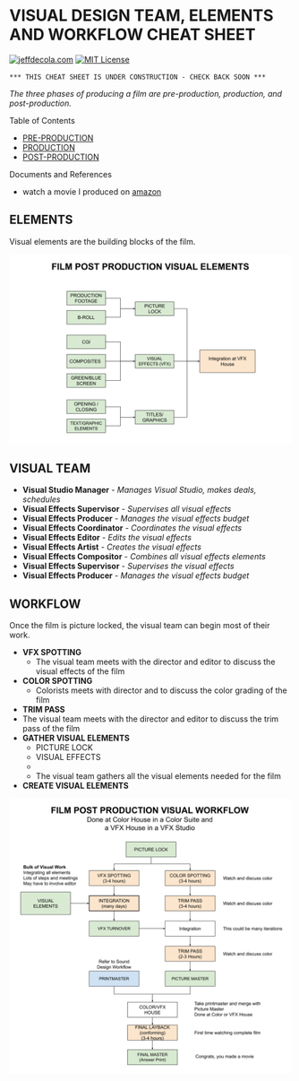 
# VISUAL DESIGN TEAM, ELEMENTS AND WORKFLOW CHEAT SHEET

[![jeffdecola.com](https://img.shields.io/badge/website-jeffdecola.com-blue)](https://jeffdecola.com)
[![MIT License](https://img.shields.io/:license-mit-blue.svg)](https://jeffdecola.mit-license.org)

```text
*** THIS CHEAT SHEET IS UNDER CONSTRUCTION - CHECK BACK SOON ***
```

_The three phases of producing a film are pre-production, production, and post-production._

Table of Contents

* [PRE-PRODUCTION](#pre-production)
* [PRODUCTION](#production)
* [POST-PRODUCTION](#post-production)

Documents and References

* watch a movie I produced on [amazon](https://www.amazon.com/gp/video/detail/B00TTB7Q3U)

## ELEMENTS

Visual elements are the building blocks of the film.

![IMAGE - film-post-production-visual-elements.svg - IMAGE](../../../../docs/pics/other/film-post-production-visual-elements.svg)

## VISUAL TEAM

* **Visual Studio Manager** -
    _Manages Visual Studio, makes deals, schedules_
* **Visual Effects Supervisor** -
    _Supervises all visual effects_
* **Visual Effects Producer** -
    _Manages the visual effects budget_
* **Visual Effects Coordinator** -
    _Coordinates the visual effects_
* **Visual Effects Editor** -
    _Edits the visual effects_
* **Visual Effects Artist** -
    _Creates the visual effects_
* **Visual Effects Compositor** -
    _Combines all visual effects elements_
* **Visual Effects Supervisor** -
    _Supervises the visual effects_
* **Visual Effects Producer** -
    _Manages the visual effects budget_

## WORKFLOW

Once the film is picture locked, the visual team can begin most of their work.

* **VFX SPOTTING**
  * The visual team meets with the director and editor to discuss
    the visual effects of the film
* **COLOR SPOTTING**
  * Colorists meets with director and  to discuss
    the color grading of the film
*  **TRIM PASS**
  * The visual team meets with the director and editor to discuss
    the trim pass of the film    
* **GATHER VISUAL ELEMENTS**
  * PICTURE LOCK
  * VISUAL EFFECTS
  * 
  * The visual team gathers all the visual elements needed for the film
* **CREATE VISUAL ELEMENTS**

![IMAGE - film-post-production-visual-workflow.svg - IMAGE](../../../../docs/pics/other/film-post-production-visual-workflow.svg)
